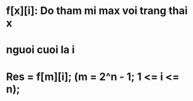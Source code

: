 # f[x][i]: Do tham mi max voi trang thai x
# nguoi cuoi la i
# Res = f[m][i]; (m = 2^n - 1; 1 <= i <= n); 
